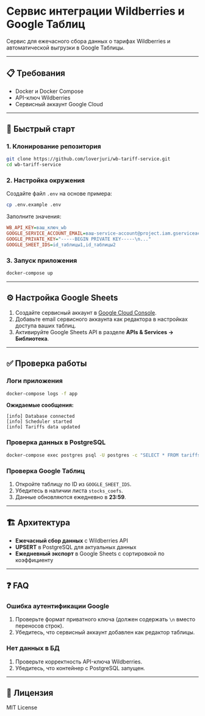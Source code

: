 # Сервис интеграции Wildberries и Google Таблиц

Сервис для ежечасного сбора данных о тарифах Wildberries и автоматической выгрузки в Google Таблицы.

---

## 📋 Требования
- Docker и Docker Compose
- API-ключ Wildberries
- Сервисный аккаунт Google Cloud

---

## 🚀 Быстрый старт

### 1. Клонирование репозитория
```bash
git clone https://github.com/loverjuri/wb-tariff-service.git
cd wb-tariff-service
```

### 2. Настройка окружения
Создайте файл `.env` на основе примера:
```bash
cp .env.example .env
```
Заполните значения:
```ini
WB_API_KEY=ваш_ключ_wb
GOOGLE_SERVICE_ACCOUNT_EMAIL=ваш-service-account@project.iam.gserviceaccount.com
GOOGLE_PRIVATE_KEY="-----BEGIN PRIVATE KEY-----\n..."
GOOGLE_SHEET_IDS=id_таблицы1,id_таблицы2
```

### 3. Запуск приложения
```bash
docker-compose up
```

---

## ⚙️ Настройка Google Sheets
1. Создайте сервисный аккаунт в [Google Cloud Console](https://console.cloud.google.com/).
2. Добавьте email сервисного аккаунта как редактора в настройках доступа ваших таблиц.
3. Активируйте Google Sheets API в разделе **APIs & Services → Библиотека**.

---

## ✅ Проверка работы

### Логи приложения
```bash
docker-compose logs -f app
```
**Ожидаемые сообщения:**
```
[info] Database connected
[info] Scheduler started
[info] Tariffs data updated
```

### Проверка данных в PostgreSQL
```bash
docker-compose exec postgres psql -U postgres -c "SELECT * FROM tariffs;"
```

### Проверка Google Таблиц
1. Откройте таблицу по ID из `GOOGLE_SHEET_IDS`.
2. Убедитесь в наличии листа `stocks_coefs`.
3. Данные обновляются ежедневно в **23:59**.

---

## 🏗️ Архитектура
- **Ежечасный сбор данных** с Wildberries API
- **UPSERT** в PostgreSQL для актуальных данных
- **Ежедневный экспорт** в Google Sheets с сортировкой по коэффициенту

---

## ❓ FAQ

### Ошибка аутентификации Google
1. Проверьте формат приватного ключа (должен содержать `\n` вместо переносов строк).
2. Убедитесь, что сервисный аккаунт добавлен как редактор таблицы.

### Нет данных в БД
1. Проверьте корректность API-ключа Wildberries.
2. Убедитесь, что контейнер с PostgreSQL запущен.

---

## 📄 Лицензия
MIT License
```